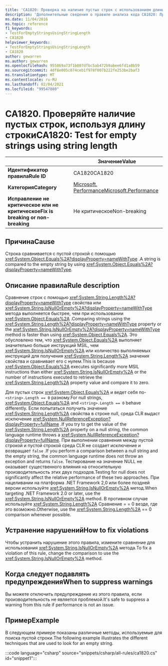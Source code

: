 ```yaml
---
title: 'CA1820: Проверка на наличие пустых строк с использованием длины строки (анализ кода)'
description: 'Дополнительные сведения о правиле анализа кода CA1820: Проверка на наличие пустых строк с использованием длины строки'
ms.date: 11/04/2016
ms.topic: reference
f1_keywords:
- TestForEmptyStringsUsingStringLength
- CA1820
helpviewer_keywords:
- TestForEmptyStringsUsingStringLength
- CA1820
author: gewarren
ms.author: gewarren
ms.openlocfilehash: 955869a73f1b807dfbc5ab472b9abee6fd1a8b59
ms.sourcegitcommit: 4df8e005c074ceb1f978f007b222fe253be2baf3
ms.translationtype: MT
ms.contentlocale: ru-RU
ms.lasthandoff: 02/04/2021
ms.locfileid: "99547880"
---
```

# <a name="ca1820-test-for-empty-strings-using-string-length"></a><span data-ttu-id="ba2ca-103">CA1820. Проверяйте наличие пустых строк, используя длину строки</span><span class="sxs-lookup"><span data-stu-id="ba2ca-103">CA1820: Test for empty strings using string length</span></span>

| | <span data-ttu-id="ba2ca-104">Значение</span><span class="sxs-lookup"><span data-stu-id="ba2ca-104">Value</span></span> |
|-|-|
| <span data-ttu-id="ba2ca-105">**Идентификатор правила**</span><span class="sxs-lookup"><span data-stu-id="ba2ca-105">**Rule ID**</span></span> |<span data-ttu-id="ba2ca-106">CA1820</span><span class="sxs-lookup"><span data-stu-id="ba2ca-106">CA1820</span></span>|
| <span data-ttu-id="ba2ca-107">**Категория**</span><span class="sxs-lookup"><span data-stu-id="ba2ca-107">**Category**</span></span> |[<span data-ttu-id="ba2ca-108">Microsoft. Performance</span><span class="sxs-lookup"><span data-stu-id="ba2ca-108">Microsoft.Performance</span></span>](performance-warnings.md)|
| <span data-ttu-id="ba2ca-109">**Исправление не критическое или не критическое**</span><span class="sxs-lookup"><span data-stu-id="ba2ca-109">**Fix is breaking or non-breaking**</span></span> |<span data-ttu-id="ba2ca-110">Не критическое</span><span class="sxs-lookup"><span data-stu-id="ba2ca-110">Non-breaking</span></span>|

## <a name="cause"></a><span data-ttu-id="ba2ca-111">Причина</span><span class="sxs-lookup"><span data-stu-id="ba2ca-111">Cause</span></span>

<span data-ttu-id="ba2ca-112">Строка сравнивается с пустой строкой с помощью <xref:System.Object.Equals%2A?displayProperty=nameWithType> .</span><span class="sxs-lookup"><span data-stu-id="ba2ca-112">A string is compared to the empty string by using <xref:System.Object.Equals%2A?displayProperty=nameWithType>.</span></span>

## <a name="rule-description"></a><span data-ttu-id="ba2ca-113">Описание правила</span><span class="sxs-lookup"><span data-stu-id="ba2ca-113">Rule description</span></span>

<span data-ttu-id="ba2ca-114">Сравнение строк с помощью <xref:System.String.Length%2A?displayProperty=nameWithType> свойства или <xref:System.String.IsNullOrEmpty%2A?displayProperty=nameWithType> метода выполняется быстрее, чем при использовании <xref:System.Object.Equals%2A> .</span><span class="sxs-lookup"><span data-stu-id="ba2ca-114">Comparing strings using the <xref:System.String.Length%2A?displayProperty=nameWithType> property or the <xref:System.String.IsNullOrEmpty%2A?displayProperty=nameWithType> method is faster than using <xref:System.Object.Equals%2A>.</span></span> <span data-ttu-id="ba2ca-115">Это обусловлено тем, что <xref:System.Object.Equals%2A> выполняет значительно больше инструкций MSIL, чем <xref:System.String.IsNullOrEmpty%2A> или количество выполняемых инструкций для получения <xref:System.String.Length%2A> значения свойства и сравнивает его с нулем.</span><span class="sxs-lookup"><span data-stu-id="ba2ca-115">This is because <xref:System.Object.Equals%2A> executes significantly more MSIL instructions than either <xref:System.String.IsNullOrEmpty%2A> or the number of instructions executed to retrieve the <xref:System.String.Length%2A> property value and compare it to zero.</span></span>

<span data-ttu-id="ba2ca-116">Для пустых строк <xref:System.Object.Equals%2A> и ведет себя по- `<string>.Length == 0` разному.</span><span class="sxs-lookup"><span data-stu-id="ba2ca-116">For null strings, <xref:System.Object.Equals%2A> and `<string>.Length == 0` behave differently.</span></span> <span data-ttu-id="ba2ca-117">Если попытаться получить значение <xref:System.String.Length%2A> свойства в строке null, среда CLR выдаст исключение <xref:System.NullReferenceException?displayProperty=fullName> .</span><span class="sxs-lookup"><span data-stu-id="ba2ca-117">If you try to get the value of the <xref:System.String.Length%2A> property on a null string, the common language runtime throws a <xref:System.NullReferenceException?displayProperty=fullName>.</span></span> <span data-ttu-id="ba2ca-118">При выполнении сравнения между пустой строкой и пустой строкой среда CLR не создает исключение и возвращает `false` .</span><span class="sxs-lookup"><span data-stu-id="ba2ca-118">If you perform a comparison between a null string and the empty string, the common language runtime does not throw an exception and returns `false`.</span></span> <span data-ttu-id="ba2ca-119">Тестирование на значение NULL не оказывает существенного влияния на относительную производительность этих двух подходов.</span><span class="sxs-lookup"><span data-stu-id="ba2ca-119">Testing for null does not significantly affect the relative performance of these two approaches.</span></span> <span data-ttu-id="ba2ca-120">При нацеливании на платформа .NET Framework 2,0 или более поздней версии используйте <xref:System.String.IsNullOrEmpty%2A> метод.</span><span class="sxs-lookup"><span data-stu-id="ba2ca-120">When targeting .NET Framework 2.0 or later, use the <xref:System.String.IsNullOrEmpty%2A> method.</span></span> <span data-ttu-id="ba2ca-121">В противном случае используйте <xref:System.String.Length%2A> Сравнение = = 0 везде, где это возможно.</span><span class="sxs-lookup"><span data-stu-id="ba2ca-121">Otherwise, use the <xref:System.String.Length%2A> == 0 comparison whenever possible.</span></span>

## <a name="how-to-fix-violations"></a><span data-ttu-id="ba2ca-122">Устранение нарушений</span><span class="sxs-lookup"><span data-stu-id="ba2ca-122">How to fix violations</span></span>

<span data-ttu-id="ba2ca-123">Чтобы устранить нарушение этого правила, измените сравнение для использования <xref:System.String.IsNullOrEmpty%2A> метода.</span><span class="sxs-lookup"><span data-stu-id="ba2ca-123">To fix a violation of this rule, change the comparison to use the <xref:System.String.IsNullOrEmpty%2A> method.</span></span>

## <a name="when-to-suppress-warnings"></a><span data-ttu-id="ba2ca-124">Когда следует подавлять предупреждения</span><span class="sxs-lookup"><span data-stu-id="ba2ca-124">When to suppress warnings</span></span>

<span data-ttu-id="ba2ca-125">Вы можете отключить предупреждение из этого правила, если производительность не является проблемой.</span><span class="sxs-lookup"><span data-stu-id="ba2ca-125">It's safe to suppress a warning from this rule if performance is not an issue.</span></span>

## <a name="example"></a><span data-ttu-id="ba2ca-126">Пример</span><span class="sxs-lookup"><span data-stu-id="ba2ca-126">Example</span></span>

<span data-ttu-id="ba2ca-127">В следующем примере показаны различные методы, используемые для поиска пустой строки.</span><span class="sxs-lookup"><span data-stu-id="ba2ca-127">The following example illustrates the different techniques that are used to look for an empty string.</span></span>

:::code language="csharp" source="snippets/csharp/all-rules/ca1820.cs" id="snippet1":::
